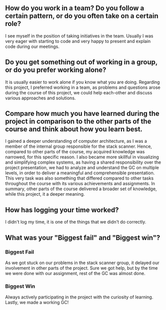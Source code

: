 ## How do you work in a team? Do you follow a certain pattern, or do you often take on a certain role?
I see myself in the position of taking initiatives in the team. Usually I was very eager with starting to code and
very happy to present and explain code during our meetings.
## Do you get something out of working in a group, or do you prefer working alone?
It is usually easier to work alone if you know what you are doing.
Regarding this project, I preferred working in a team, as problems and questions arose during the
course of this project, we could help each-other and discuss various approaches and solutions.
## Compare how much you have learned during the project in comparison to the other parts of the course and think about how you learn best.
I gained a deeper understanding of computer architecture, as I was a member of the internal group responsible for the
stack scanner. Hence, compared to other parts of the course, my acquired knowledge was narrowed, for this specific reason.
I also became more skillful in visualizing and simplifying complex systems, as having a shared responsibility over the project 
presentation, we had to analyze and understand the GC on multiple levels, in order to deliver a meaningful and comprehensible presentation. This
very task was also something that differed compared to other tasks throughout the course with its various achievements and assignments.
In summary, other parts of the course delivered a broader set of knowledge, while this project,
it a deeper meaning.
## How has logging your time worked?
I didn't log my time, it is one of the things that we didn't do correctly.
## What was your "Biggest fail" and "Biggest win"?
### Biggest Fail
As we got stuck on our problems in the stack scanner group, it delayed our involvement
in other parts of the project. Sure we got help, but by the time we were done with our assignment, rest
of the GC was almost done.
### Biggest Win
Always actively participating in the project with the curiosity of learning.
Lastly, we made a working GC!
